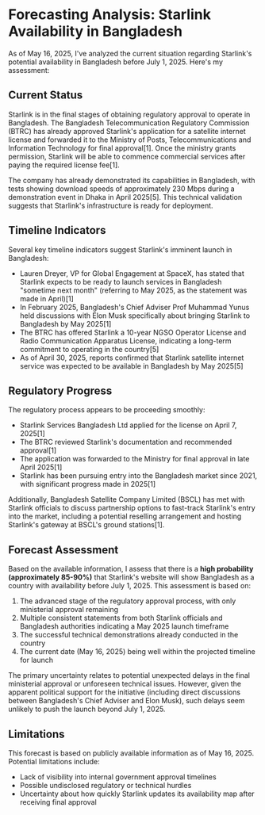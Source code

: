 # Forecasting Analysis: Starlink Availability in Bangladesh

As of May 16, 2025, I've analyzed the current situation regarding Starlink's potential availability in Bangladesh before July 1, 2025. Here's my assessment:

## Current Status

Starlink is in the final stages of obtaining regulatory approval to operate in Bangladesh. The Bangladesh Telecommunication Regulatory Commission (BTRC) has already approved Starlink's application for a satellite internet license and forwarded it to the Ministry of Posts, Telecommunications and Information Technology for final approval[1]. Once the ministry grants permission, Starlink will be able to commence commercial services after paying the required license fee[1].

The company has already demonstrated its capabilities in Bangladesh, with tests showing download speeds of approximately 230 Mbps during a demonstration event in Dhaka in April 2025[5]. This technical validation suggests that Starlink's infrastructure is ready for deployment.

## Timeline Indicators

Several key timeline indicators suggest Starlink's imminent launch in Bangladesh:

- Lauren Dreyer, VP for Global Engagement at SpaceX, has stated that Starlink expects to be ready to launch services in Bangladesh "sometime next month" (referring to May 2025, as the statement was made in April)[1]
- In February 2025, Bangladesh's Chief Adviser Prof Muhammad Yunus held discussions with Elon Musk specifically about bringing Starlink to Bangladesh by May 2025[1]
- The BTRC has offered Starlink a 10-year NGSO Operator License and Radio Communication Apparatus License, indicating a long-term commitment to operating in the country[5]
- As of April 30, 2025, reports confirmed that Starlink satellite internet service was expected to be available in Bangladesh by May 2025[5]

## Regulatory Progress

The regulatory process appears to be proceeding smoothly:
- Starlink Services Bangladesh Ltd applied for the license on April 7, 2025[1]
- The BTRC reviewed Starlink's documentation and recommended approval[1]
- The application was forwarded to the Ministry for final approval in late April 2025[1]
- Starlink has been pursuing entry into the Bangladesh market since 2021, with significant progress made in 2025[1]

Additionally, Bangladesh Satellite Company Limited (BSCL) has met with Starlink officials to discuss partnership options to fast-track Starlink's entry into the market, including a potential reselling arrangement and hosting Starlink's gateway at BSCL's ground stations[1].

## Forecast Assessment

Based on the available information, I assess that there is a **high probability (approximately 85-90%)** that Starlink's website will show Bangladesh as a country with availability before July 1, 2025. This assessment is based on:

1. The advanced stage of the regulatory approval process, with only ministerial approval remaining
2. Multiple consistent statements from both Starlink officials and Bangladesh authorities indicating a May 2025 launch timeframe
3. The successful technical demonstrations already conducted in the country
4. The current date (May 16, 2025) being well within the projected timeline for launch

The primary uncertainty relates to potential unexpected delays in the final ministerial approval or unforeseen technical issues. However, given the apparent political support for the initiative (including direct discussions between Bangladesh's Chief Adviser and Elon Musk), such delays seem unlikely to push the launch beyond July 1, 2025.

## Limitations

This forecast is based on publicly available information as of May 16, 2025. Potential limitations include:
- Lack of visibility into internal government approval timelines
- Possible undisclosed regulatory or technical hurdles
- Uncertainty about how quickly Starlink updates its availability map after receiving final approval